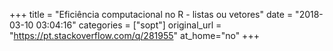 +++
title = "Eficiência computacional no R - listas ou vetores"
date = "2018-03-10 03:04:16"
categories = ["sopt"]
original_url = "https://pt.stackoverflow.com/q/281955"
at_home="no"
+++

